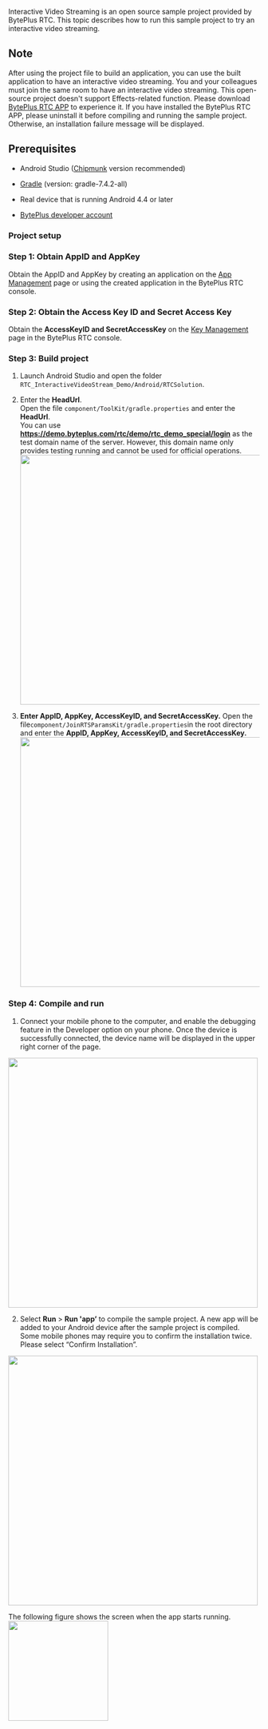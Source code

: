 Interactive Video Streaming is an open source sample project provided by BytePlus RTC. This topic describes how to run this sample project to try an interactive video streaming.

## **Note**

After using the project file to build an application, you can use the built application to have an interactive video streaming.
You and your colleagues must join the same room to have an interactive video streaming.
This open-source project doesn't support Effects-related function. Please download [BytePlus RTC APP](https://docs.byteplus.com/byteplus-rtc/docs/75707#download-solution-demo) to experience it.
If you have installed the BytePlus RTC APP, please uninstall it before compiling and running the sample project. Otherwise, an installation failure message will be displayed.

## **Prerequisites**

- Android Studio ([Chipmunk](https://developer.android.com/studio/releases) version recommended)
	

- [Gradle](https://gradle.org/releases/) (version: gradle-7.4.2-all)
	

- Real device that is running Android 4.4 or later
	

- [BytePlus developer account](https://console.byteplus.com/auth/login/)
	

### **Project setup**

### **Step 1: Obtain AppID and AppKey**

Obtain the AppID and AppKey by creating an application on the [App Management](https://console.byteplus.com/rtc/listRTC) page or using the created application in the BytePlus RTC console.

### **Step 2: Obtain the Access Key ID and Secret Access Key**

Obtain the **AccessKeyID and SecretAccessKey** on the [Key Management](https://console.byteplus.com/iam/keymanage) page in the BytePlus RTC console.

### **Step 3: Build project**

1. Launch Android Studio and open the folder `RTC_InteractiveVideoStream_Demo/Android/RTCSolution`.
	

2. Enter the **HeadUrl**.<br>
	Open the file `component/ToolKit/gradle.properties` and enter the **HeadUrl**.<br>
    You can use **https://demo.byteplus.com/rtc/demo/rtc_demo_special/login** as the test domain name of the server. However, this domain name only provides testing running and cannot be used for official operations.
    <img src="https://lf3-static.bytednsdoc.com/obj/eden-cn/pkupenuhr/androidlogin.png" width="500px" >

3. **Enter AppID, AppKey, AccessKeyID, and SecretAccessKey.** 
	Open the file`component/JoinRTSParamsKit/gradle.properties`in the root directory and enter the **AppID, AppKey, AccessKeyID, and SecretAccessKey.** <br>
    <img src="https://lf3-static.bytednsdoc.com/obj/eden-cn/pkupenuhr/androidappid.png" width="500px" >

### **Step 4: Compile and run**

1. Connect your mobile phone to the computer, and enable the debugging feature in the Developer option on your phone. Once the device is successfully connected, the device name will be displayed in the upper right corner of the page.
<img src="https://portal.volccdn.com/obj/volcfe/cloud-universal-doc/upload_cdaddefa6288c02647ed31cc7f9b704a.png" width="500px" >


2. Select **Run** > **Run 'app’** to compile the sample project. A new app will be added to your Android device after the sample project is compiled. Some mobile phones may require you to confirm the installation twice. Please select “Confirm Installation”.<br>
<img src="https://portal.volccdn.com/obj/volcfe/cloud-universal-doc/upload_a1d79391662abafc5ff5965453a49070.png" width="500px" >

The following figure shows the screen when the app starts running.<br>
<img src="https://portal.volccdn.com/obj/volcfe/cloud-universal-doc/upload_8dba08769cb16c0a93724fa34a23c452.jpg" width="200px" >
